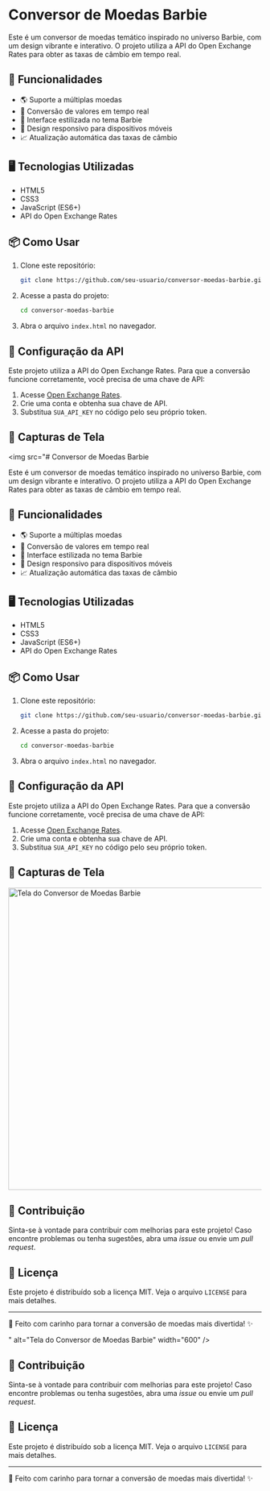 # Conversor de Moedas Barbie

Este é um conversor de moedas temático inspirado no universo Barbie, com um design vibrante e interativo. O projeto utiliza a API do Open Exchange Rates para obter as taxas de câmbio em tempo real.

## 🚀 Funcionalidades

- 🌎 Suporte a múltiplas moedas
- 🔄 Conversão de valores em tempo real
- 🎀 Interface estilizada no tema Barbie
- 💖 Design responsivo para dispositivos móveis
- 📈 Atualização automática das taxas de câmbio

## 🖥️ Tecnologias Utilizadas

- HTML5
- CSS3
- JavaScript (ES6+)
- API do Open Exchange Rates

## 📦 Como Usar

1. Clone este repositório:
   ```sh
   git clone https://github.com/seu-usuario/conversor-moedas-barbie.git
   ```

2. Acesse a pasta do projeto:
   ```sh
   cd conversor-moedas-barbie
   ```

3. Abra o arquivo `index.html` no navegador.

## 🔑 Configuração da API

Este projeto utiliza a API do Open Exchange Rates. Para que a conversão funcione corretamente, você precisa de uma chave de API:

1. Acesse [Open Exchange Rates](https://openexchangerates.org/).
2. Crie uma conta e obtenha sua chave de API.
3. Substitua `SUA_API_KEY` no código pelo seu próprio token.

## 📸 Capturas de Tela

<img src="# Conversor de Moedas Barbie

Este é um conversor de moedas temático inspirado no universo Barbie, com um design vibrante e interativo. O projeto utiliza a API do Open Exchange Rates para obter as taxas de câmbio em tempo real.

## 🚀 Funcionalidades

- 🌎 Suporte a múltiplas moedas
- 🔄 Conversão de valores em tempo real
- 🎀 Interface estilizada no tema Barbie
- 💖 Design responsivo para dispositivos móveis
- 📈 Atualização automática das taxas de câmbio

## 🖥️ Tecnologias Utilizadas

- HTML5
- CSS3
- JavaScript (ES6+)
- API do Open Exchange Rates

## 📦 Como Usar

1. Clone este repositório:
   ```sh
   git clone https://github.com/seu-usuario/conversor-moedas-barbie.git
   ```

2. Acesse a pasta do projeto:
   ```sh
   cd conversor-moedas-barbie
   ```

3. Abra o arquivo `index.html` no navegador.

## 🔑 Configuração da API

Este projeto utiliza a API do Open Exchange Rates. Para que a conversão funcione corretamente, você precisa de uma chave de API:

1. Acesse [Open Exchange Rates](https://openexchangerates.org/).
2. Crie uma conta e obtenha sua chave de API.
3. Substitua `SUA_API_KEY` no código pelo seu próprio token.

## 📸 Capturas de Tela

<img src="https://i.ibb.co/93qMC8ZC/image.png" alt="Tela do Conversor de Moedas Barbie" width="600" />

## 🤝 Contribuição

Sinta-se à vontade para contribuir com melhorias para este projeto! Caso encontre problemas ou tenha sugestões, abra uma _issue_ ou envie um _pull request_.

## 📜 Licença

Este projeto é distribuído sob a licença MIT. Veja o arquivo `LICENSE` para mais detalhes.

---

💖 Feito com carinho para tornar a conversão de moedas mais divertida! ✨

" alt="Tela do Conversor de Moedas Barbie" width="600" />

## 🤝 Contribuição

Sinta-se à vontade para contribuir com melhorias para este projeto! Caso encontre problemas ou tenha sugestões, abra uma _issue_ ou envie um _pull request_.

## 📜 Licença

Este projeto é distribuído sob a licença MIT. Veja o arquivo `LICENSE` para mais detalhes.

---

💖 Feito com carinho para tornar a conversão de moedas mais divertida! ✨

